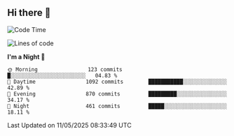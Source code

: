 ## Hi there 👋

<!--
**Wangmerlyn/Wangmerlyn** is a ✨ _special_ ✨ repository because its `README.md` (this file) appears on your GitHub profile.

Here are some ideas to get you started:

- 🔭 I’m currently working on ...
- 🌱 I’m currently learning ...
- 👯 I’m looking to collaborate on ...
- 🤔 I’m looking for help with ...
- 💬 Ask me about ...
- 📫 How to reach me: ...
- 😄 Pronouns: ...
- ⚡ Fun fact: ...
-->
<!--START_SECTION:waka-->
![Code Time](http://img.shields.io/badge/Code%20Time-280%20hrs%2039%20mins-blue)

![Lines of code](https://img.shields.io/badge/From%20Hello%20World%20I%27ve%20Written-12.1%20million%20lines%20of%20code-blue)

**I'm a Night 🦉** 

```text
🌞 Morning                123 commits         █░░░░░░░░░░░░░░░░░░░░░░░░   04.83 % 
🌆 Daytime                1092 commits        ███████████░░░░░░░░░░░░░░   42.89 % 
🌃 Evening                870 commits         █████████░░░░░░░░░░░░░░░░   34.17 % 
🌙 Night                  461 commits         █████░░░░░░░░░░░░░░░░░░░░   18.11 % 
```



 Last Updated on 11/05/2025 08:33:49 UTC
<!--END_SECTION:waka-->
